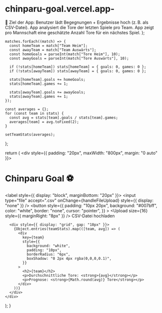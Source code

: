 # chinparu-goal.vercel.app-
🎯 Ziel der App: Benutzer lädt Begegnungen + Ergebnisse hoch (z. B. als CSV-Datei). App analysiert die Tore der letzten Spiele pro Team. App zeigt pro Mannschaft eine geschätzte Anzahl Tore für ein nächstes Spiel.
};

    matches.forEach((match) => {
      const homeTeam = match["Team Heim"];
      const awayTeam = match["Team Auswärts"];
      const homeGoals = parseInt(match["Tore Heim"], 10);
      const awayGoals = parseInt(match["Tore Auswärts"], 10);

      if (!stats[homeTeam]) stats[homeTeam] = { goals: 0, games: 0 };
      if (!stats[awayTeam]) stats[awayTeam] = { goals: 0, games: 0 };

      stats[homeTeam].goals += homeGoals;
      stats[homeTeam].games += 1;

      stats[awayTeam].goals += awayGoals;
      stats[awayTeam].games += 1;
    });

    const averages = {};
    for (const team in stats) {
      const avg = stats[team].goals / stats[team].games;
      averages[team] = avg.toFixed(2);
    }

    setTeamStats(averages);
  };

  return (
    <div style={{ padding: "20px", maxWidth: "800px", margin: "0 auto" }}>
      <h1>Chinparu Goal ⚽</h1>
      <label style={{ display: "block", marginBottom: "20px" }}>
        <input
          type="file"
          accept=".csv"
          onChange={handleFileUpload}
          style={{ display: "none" }}
        />
        <button
          style={{
            padding: "10px 20px",
            background: "#007bff",
            color: "white",
            border: "none",
            cursor: "pointer",
          }}
        >
          <Upload size={16} style={{ marginRight: "8px" }} />
          CSV-Datei hochladen
        </button>
      </label>

      <div style={{ display: "grid", gap: "10px" }}>
        {Object.entries(teamStats).map(([team, avg]) => (
          <div
            key={team}
            style={{
              background: "white",
              padding: "10px",
              borderRadius: "6px",
              boxShadow: "0 2px 4px rgba(0,0,0,0.1)",
            }}
          >
            <h2>{team}</h2>
            <p>Durchschnittliche Tore: <strong>{avg}</strong></p>
            <p>Prognose: <strong>{Math.round(avg)} Tore</strong></p>
          </div>
        ))}
      </div>
    </div>
  );
}
